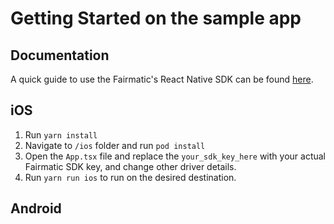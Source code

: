 
# Getting Started on the sample app

## Documentation

A quick guide to use the Fairmatic's React Native SDK can be found [here](/integrate_fmsdk_react_native.md).

## iOS

1. Run `yarn install`
2. Navigate to `/ios` folder and run `pod install`
3. Open the `App.tsx` file and replace the `your_sdk_key_here` with your actual Fairmatic SDK key, and change other driver details.
4. Run `yarn run ios` to run on the desired destination.

## Android


